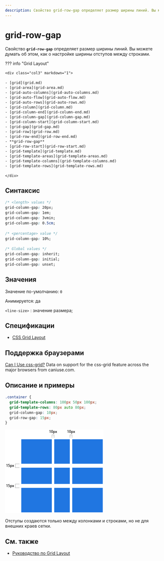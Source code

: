 ```yaml
---
description: Свойство grid-row-gap определяет размер ширины линий. Вы можете думать об этом, как о настройке ширины отступов между строками
---
```


# grid-row-gap

Свойство **`grid-row-gap`** определяет размер ширины линий. Вы можете думать об этом, как о настройке ширины отступов между строками.

??? info "Grid Layout"

    <div class="col3" markdown="1">

    - [grid](grid.md)
    - [grid-area](grid-area.md)
    - [grid-auto-columns](grid-auto-columns.md)
    - [grid-auto-flow](grid-auto-flow.md)
    - [grid-auto-rows](grid-auto-rows.md)
    - [grid-column](grid-column.md)
    - [grid-column-end](grid-column-end.md)
    - [grid-column-gap](grid-column-gap.md)
    - [grid-column-start](grid-column-start.md)
    - [grid-gap](grid-gap.md)
    - [grid-row](grid-row.md)
    - [grid-row-end](grid-row-end.md)
    - **grid-row-gap**
    - [grid-row-start](grid-row-start.md)
    - [grid-template](grid-template.md)
    - [grid-template-areas](grid-template-areas.md)
    - [grid-template-columns](grid-template-columns.md)
    - [grid-template-rows](grid-template-rows.md)

    </div>

## Синтаксис

```css
/* <length> values */
grid-column-gap: 20px;
grid-column-gap: 1em;
grid-column-gap: 3vmin;
grid-column-gap: 0.5cm;

/* <percentage> value */
grid-column-gap: 10%;

/* Global values */
grid-column-gap: inherit;
grid-column-gap: initial;
grid-column-gap: unset;
```

## Значения

Значение по-умолчанию: `0`

Анимируется: да

`<line-size>`
: значение размера;

## Спецификации

- [CSS Grid Layout](https://drafts.csswg.org/css-grid/#propdef-grid-column-gap)

## Поддержка браузерами

<p class="ciu_embed" data-feature="css-grid" data-periods="future_1,current,past_1,past_2">
  <a href="http://caniuse.com/#feat=css-grid">Can I Use css-grid?</a> Data on support for the css-grid feature across the major browsers from caniuse.com.
</p>

## Описание и примеры

```css
.container {
  grid-template-columns: 100px 50px 100px;
  grid-template-rows: 80px auto 80px;
  grid-column-gap: 10px;
  grid-row-gap: 15px;
}
```

![CSS Grid row gap](grid-column-row-gap_1.png)

Отступы создаются только между колонками и строками, но не для внешних краев сетки.

## См. также

- [Руководство по Grid Layout](/grid/)
